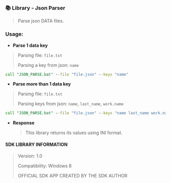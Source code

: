 ### 📚 Library - Json Parser

> Parse json DATA files.

### Usage:
- **Parse 1 data key**

> Parsing file: `file.txt`
>
> Parsing a key from json: `name`
```bat
call "JSON_PARSE.bat" --file "file.json" --keys "name"
```

- **Parse more than 1 data key**

> Parsing file: `file.txt`
>
> Parsing keys from json: `name`, `last_name`, `work.name`

```bat
call "JSON_PARSE.bat" --file "file.json" --keys "name last_name work.name"
```

- **Response**

    > This library returns its values using INI format.

#### SDK LIBRARY INFORMATION
> Version: 1.0
>
> Compatibility: Windows 8
>
> OFFICIAL SDK APP CREATED BY THE SDK AUTHOR